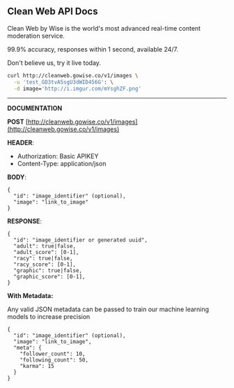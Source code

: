 **Clean Web API Docs**
----
  Clean Web by Wise is the world's most advanced real-time content moderation service.
  
  99.9% accuracy, responses within 1 second, available 24/7.
  
  Don't believe us, try it live today.


```bash
curl http://cleanweb.gowise.co/v1/images \
  -u 'test_GD3tvA5sgU3dWID456G': \
  -d image='http://i.imgur.com/mYsghZF.png'
```

---

**DOCUMENTATION**

**POST** [http://cleanweb.gowise.co/v1/images](http://cleanweb.gowise.co/v1/images)

**HEADER**: 

* Authorization: Basic APIKEY
* Content-Type: application/json

**BODY**:

```
{
  "id": "image_identifier" (optional),
  "image": "link_to_image"
}
```
**RESPONSE**:

```
{
  "id": "image_identifier or generated uuid",
  "adult": true|false,
  "adult_score": [0-1],
  "racy": true|false,
  "racy_score": [0-1],
  "graphic": true|false,
  "graphic_score": [0-1],
}
```
**With Metadata:**

Any valid JSON metadata can be passed to train our machine learning models to increase precision

```
{
  "id": "image_identifier" (optional),
  "image": "link_to_image",
  "meta": {
    "follower_count": 10,
    "following_count": 50,
    "karma": 15
  }
}
```